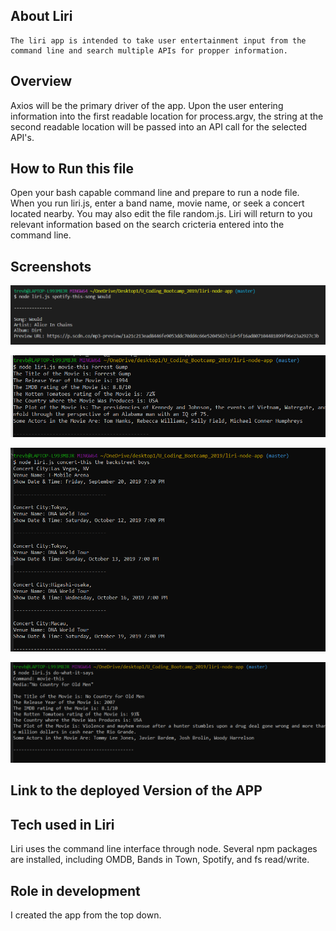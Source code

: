 ## About Liri
    The liri app is intended to take user entertainment input from the command line and search multiple APIs for propper information.

## Overview

Axios will be the primary driver of the app. Upon the user entering information into the first readable location for process.argv, the string at the second readable location will be passed into an API call for the selected API's.

## How to Run this file

Open your bash capable command line and prepare to run a node file. When you run liri.js, enter a band name, movie name, or seek a concert located nearby. You may also edit the file random.js. Liri will return to you relevant information based on the search cricteria entered into the command line.

## Screenshots

![Spotify-this](/images/spotify-this.png)

![movie-this](/images/movie-this.png)

![concert-this](/images/concert-this.png)

![do-what-it-says](/images/do-what-it-says.png)


## Link to the deployed Version of the APP

## Tech used in Liri

Liri uses the command line interface through node. Several npm packages are installed, including OMDB, Bands in Town, Spotify, and fs read/write. 

## Role in development

I created the app from the top down.

